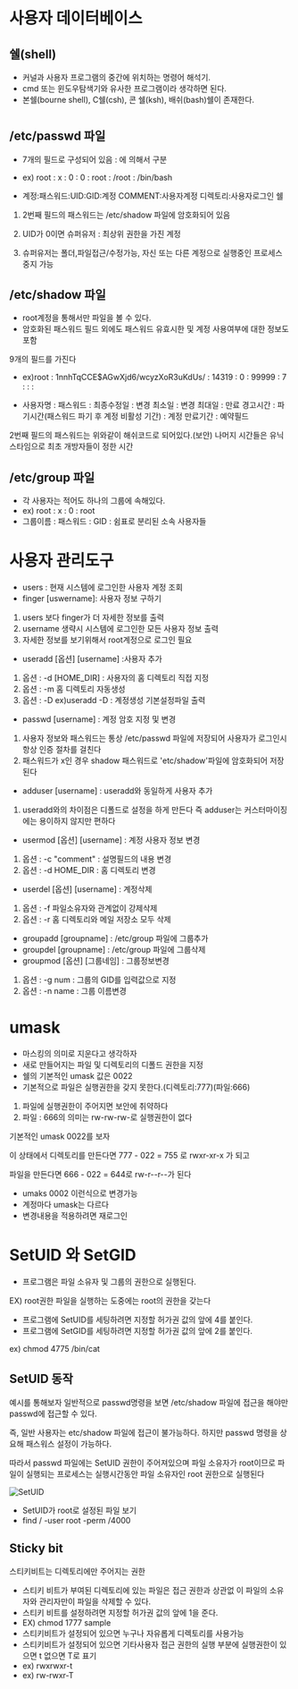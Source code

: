 # 사용자 데이터베이스
## 쉘(shell)
- 커널과 사용자 프로그램의 중간에 위치하는 명령어 해석기.
- cmd 또는 윈도우탐색기와 유사한 프로그램이라 생각하면 된다.
- 본쉘(bourne shell), C쉘(csh), 콘 쉘(ksh), 배쉬(bash)쉘이 존재한다.

#
#
## /etc/passwd 파일

- 7개의 필드로 구성되어 있음 : 에 의해서 구분

- ex) root : x : 0 : 0 : root : /root : /bin/bash
- 계정:패스워드:UID:GID:계정 COMMENT:사용자계정 디렉토리:사용자로그인 쉘

1. 2번째 필드의 패스워드는 /etc/shadow 파일에 암호화되어 있음

2. UID가 0이면 슈퍼유저 : 최상위 권한을 가진 계정
3. 슈퍼유저는 폴더,파일접근/수정가능, 자신 또는 다른 계정으로 실행중인 프로세스 중지 가능
## /etc/shadow 파일
- root계정을 통해서만 파일을 볼 수 있다.
- 암호화된 패스워드 필드 외에도 패스워드 유효시한 및 계정 사용여부에 대한 정보도 포함

9개의 필드를 가진다
- ex)root : $1$nnhTqCCE$AGwXjd6/wcyzXoR3uKdUs/ : 14319 : 0 : 99999 : 7 : : :

- 사용자명 : 패스워드 : 최종수정일 : 변경 최소일 : 변경 최대일 : 만료 경고시간 : 파기시간(패스워드 파기 후 계정 비활성 기간) : 계정 만료기간 : 예약필드

2번째 필드의 패스워드는 위와같이 해쉬코드로 되어있다.(보안)
나머지 시간들은 유닉스타임으로 최초 개방자들이 정한 시간

## /etc/group 파일
- 각 사용자는 적어도 하나의 그룹에 속해있다.
- ex) root : x : 0 : root
- 그룹이름 : 패스워드 : GID : 쉼표로 분리된 소속 사용자들
#
# 사용자 관리도구
- users : 현재 시스템에 로그인한 사용자 계정 조회
- finger [uswername]: 사용자 정보 구하기
1. users 보다 finger가 더 자세한 정보를 출력
2. username 생략시 시스템에 로그인한 모든 사용자 정보 출력
3. 자세한 정보를 보기위해서 root계정으로 로그인 필요
- useradd [옵션] [username] :사용자 추가
1. 옵션 : -d [HOME_DIR] : 사용자의 홈 디렉토리 직접 지정
2. 옵션 : -m 홈 디렉토리 자동생성
3. 옵션 : -D ex)useradd -D : 계정생성 기본설정파일 출력
- passwd [username] : 계정 암호 지정 및 변경
1. 사용자 정보와 패스워드는 통상 /etc/passwd 파일에 저장되어 사용자가 로그인시 항상 인증 절차를 걸친다
2. 패스워드가 x인 경우 shadow 패스워드로 'etc/shadow'파일에 암호화되어 저장된다
- adduser [username] : useradd와 동일하게 사용자 추가
1. useradd와의 차이점은 디폴드로 설정을 하게 만든다 즉 adduser는 커스터마이징에는 용이하지 않지만 편하다
- usermod [옵션] [username] : 계정 사용자 정보 변경
1. 옵션 : -c "comment" : 설명필드의 내용 변경
2. 옵션 : -d HOME_DIR : 홈 디렉토리 변경
- userdel [옵션] [username] : 계정삭제
1. 옵션 : -f 파일소유자와 관계없이 강제삭제
2. 옵션 : -r 홈 디렉토리와 메일 저장소 모두 삭제

- groupadd [groupname] : /etc/group 파일에 그룹추가
- groupdel [groupname] : /etc/group 파일에 그룹삭제
- groupmod [옵션] [그룹네임] : 그룹정보변경
1. 옵션 : -g num : 그룹의 GID를 입력값으로 지정
2. 옵션 : -n name : 그룹 이름변경
#
# umask
- 마스킹의 의미로 지운다고 생각하자
- 새로 만들어지는 파일 및 디렉토리의 디폴드 권한을 지정
- 쉘의 기본적인 umask 값은 0022
- 기본적으로 파일은 실행권한을 갖지 못한다.(디렉토리:777)(파일:666)
 1. 파일에 실행권한이 주어지면 보안에 취약하다 
 2. 파일 : 666의 의미는 rw-rw-rw-로 실행권한이 없다
 
 기본적인 umask 0022를 보자

이 상태에서 디렉토리를 만든다면 777 - 022 = 755 로 rwxr-xr-x 가 되고

파일을 만든다면 666 - 022 = 644로 rw-r--r--가 된다

- umaks 0002 이런식으로 변경가능
- 계정마다 umask는 다르다
- 변경내용을 적용하려면 재로그인

#
# SetUID 와 SetGID

- 프로그램은 파일 소유자 및 그룹의 권한으로 실행된다.
  
EX) root권한 파일을 실행하는 도중에는 root의 권한을 갖는다
- 프로그램에 SetUID를 세팅하려면 지정할 허가권 값의 앞에 4를 붙인다.
- 프로그램에 SetGID를 세팅하려면
지정할 허가권 값의 앞에 2를 붙인다.

ex) chmod 4775 /bin/cat

## SetUID 동작
예시를 통해보자 일반적으로 passwd명령을 보면 /etc/shadow 파일에 접근을 해야만 passwd에 접근할 수 있다.

즉, 일반 사용자는 etc/shadow 파일에 접근이 불가능하다.
하지만 passwd 명령을 상요해 패스워스 설정이 가능하다.

따라서 passwd 파일에는 SetUID 권한이 주어져있으며 파일 소유자가 root이므로 파일이 실행되는 프로세스는 실행시간동안 파일 소유자인 root 권한으로 실행된다

![SetUID](https://user-images.githubusercontent.com/91093119/158982160-27c425b1-8b02-40c5-85de-3952bf5dbda0.jpg)

- SetUID가 root로 설정된 파일 보기
- find / -user root -perm /4000
  
## Sticky bit
스티키비트는 디렉토리에만 주어지는 권한

- 스티키 비트가 부여된 디렉토리에 있는 파일은 접근 권한과 상관없
이 파일의 소유자와 관리자만이 파일을 삭제할 수 있다.
- 스티키 비트를 설정하려면 지정할 허가권 값의 앞에 1을 준다.
- EX) chmod 1777 sample
- 스티키비트가 설정되어 있으면 누구나 자유롭게 디렉토리를 사용가능
- 스티키비트가 설정되어 있으면 기타사용자 접근 권한의 실행 부분에 실행권한이 있으면 t 없으면 T로 표기
- ex) rwxrwxr-t
- ex) rw-rwxr-T